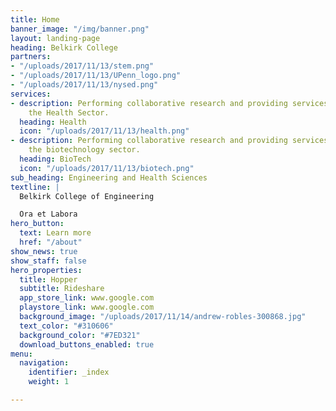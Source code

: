 ```yaml
---
title: Home
banner_image: "/img/banner.png"
layout: landing-page
heading: Belkirk College
partners:
- "/uploads/2017/11/13/stem.png"
- "/uploads/2017/11/13/UPenn_logo.png"
- "/uploads/2017/11/13/nysed.png"
services:
- description: Performing collaborative research and providing services to support
    the Health Sector.
  heading: Health
  icon: "/uploads/2017/11/13/health.png"
- description: Performing collaborative research and providing services to support
    the biotechnology sector.
  heading: BioTech
  icon: "/uploads/2017/11/13/biotech.png"
sub_heading: Engineering and Health Sciences
textline: |
  Belkirk College of Engineering

  Ora et Labora
hero_button:
  text: Learn more
  href: "/about"
show_news: true
show_staff: false
hero_properties:
  title: Hopper
  subtitle: Rideshare
  app_store_link: www.google.com
  playstore_link: www.google.com
  background_image: "/uploads/2017/11/14/andrew-robles-300868.jpg"
  text_color: "#310606"
  background_color: "#7ED321"
  download_buttons_enabled: true
menu:
  navigation:
    identifier: _index
    weight: 1

---
```

